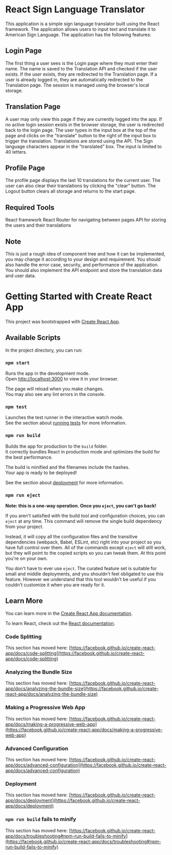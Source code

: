 # React Sign Language Translator

This application is a simple sign language translator built using the React framework. The application allows users 
to input text and translate it to American Sign Language. The application has the following features:

## Login Page

The first thing a user sees is the Login page where they must enter their name. The name is saved to the Translation API 
and checked if the user exists. If the user exists, they are redirected to the Translation page. If a user is already 
logged in, they are automatically redirected to the Translation page. The session is managed using the browser's local storage.

## Translation Page

A user may only view this page if they are currently logged into the app. If no active login session exists in 
the browser storage, the user is redirected back to the login page.
The user types in the input box at the top of the page and clicks on the "translate" button to the right of the 
input box to trigger the translation. Translations are stored using the API. The Sign language characters appear 
in the "translated" box. The input is limited to 40 letters.

## Profile Page

The profile page displays the last 10 translations for the current user. The user can also clear their translations by clicking 
the "clear" button. The Logout button clears all storage and returns to the start page.

## Required Tools

React framework
React Router for navigating between pages
API for storing the users and their translations

## Note
This is just a rough idea of component tree and how it can be implemented, you may 
change it according to your design and requirement.
You should also handle the error case, security, and performance of the application.
You should also implement the API endpoint and store the translation data and user data.


# Getting Started with Create React App

This project was bootstrapped with [Create React App](https://github.com/facebook/create-react-app).

## Available Scripts

In the project directory, you can run:

### `npm start`

Runs the app in the development mode.\
Open [http://localhost:3000](http://localhost:3000) to view it in your browser.

The page will reload when you make changes.\
You may also see any lint errors in the console.

### `npm test`

Launches the test runner in the interactive watch mode.\
See the section about [running tests](https://facebook.github.io/create-react-app/docs/running-tests) for more information.

### `npm run build`

Builds the app for production to the `build` folder.\
It correctly bundles React in production mode and optimizes the build for the best performance.

The build is minified and the filenames include the hashes.\
Your app is ready to be deployed!

See the section about [deployment](https://facebook.github.io/create-react-app/docs/deployment) for more information.

### `npm run eject`

**Note: this is a one-way operation. Once you `eject`, you can't go back!**

If you aren't satisfied with the build tool and configuration choices, you can `eject` at any time. This command will remove the single build dependency from your project.

Instead, it will copy all the configuration files and the transitive dependencies (webpack, Babel, ESLint, etc) right into your project so you have full control over them. All of the commands except `eject` will still work, but they will point to the copied scripts so you can tweak them. At this point you're on your own.

You don't have to ever use `eject`. The curated feature set is suitable for small and middle deployments, and you shouldn't feel obligated to use this feature. However we understand that this tool wouldn't be useful if you couldn't customize it when you are ready for it.

## Learn More

You can learn more in the [Create React App documentation](https://facebook.github.io/create-react-app/docs/getting-started).

To learn React, check out the [React documentation](https://reactjs.org/).

### Code Splitting

This section has moved here: [https://facebook.github.io/create-react-app/docs/code-splitting](https://facebook.github.io/create-react-app/docs/code-splitting)

### Analyzing the Bundle Size

This section has moved here: [https://facebook.github.io/create-react-app/docs/analyzing-the-bundle-size](https://facebook.github.io/create-react-app/docs/analyzing-the-bundle-size)

### Making a Progressive Web App

This section has moved here: [https://facebook.github.io/create-react-app/docs/making-a-progressive-web-app](https://facebook.github.io/create-react-app/docs/making-a-progressive-web-app)

### Advanced Configuration

This section has moved here: [https://facebook.github.io/create-react-app/docs/advanced-configuration](https://facebook.github.io/create-react-app/docs/advanced-configuration)

### Deployment

This section has moved here: [https://facebook.github.io/create-react-app/docs/deployment](https://facebook.github.io/create-react-app/docs/deployment)

### `npm run build` fails to minify

This section has moved here: [https://facebook.github.io/create-react-app/docs/troubleshooting#npm-run-build-fails-to-minify](https://facebook.github.io/create-react-app/docs/troubleshooting#npm-run-build-fails-to-minify)

